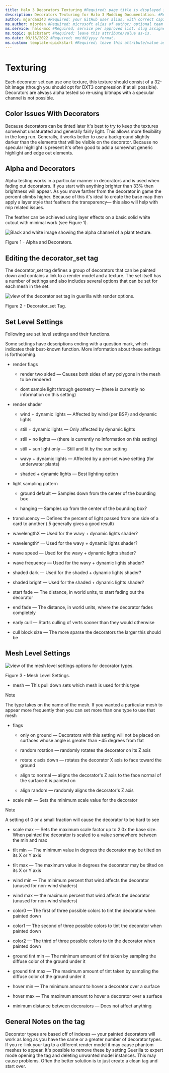 ```yaml
---
title: Halo 3 Decorators Texturing #Required; page title is displayed in search results. Include the brand.
description: Decorators Texturing for Halo 3 Modding Documentation. #Required; article description that is displayed in search results. 
author: mjordan343 #Required; your GitHub user alias, with correct capitalization.
ms.author: mjordan #Required; microsoft alias of author; optional team alias.
ms.service: halo-mcc #Required; service per approved list. slug assigned by ACOM.
ms.topic: quickstart #Required; leave this attribute/value as-is.
ms.date: 03/16/2022 #Required; mm/dd/yyyy format.
ms.custom: template-quickstart #Required; leave this attribute/value as-is.
---
```


# Texturing

Each decorator set can use one texture, this texture should consist of a 32-bit image (though you should opt for DXT3 compression if at all possible). Decorators are always alpha tested so re-using bitmaps with a specular channel is not possible.

## Color Issues With Decorators

Because decorators can be tinted later it's best to try to keep the textures somewhat unsaturated and generally fairly light. This allows more flexibility in the long run. Generally, it works better to use a background slightly darker than the elements that will be visible on the decorator. Because no specular highlight is present it's often good to add a somewhat generic highlight and edge out elements.

## Alpha and Decorators

Alpha testing works in a particular manner in decorators and is used when fading out decorators. If you start with anything brighter than 33% then brightness will appear. As you move farther from the decorator in game the percent climbs higher. Because of this it's ideal to create the base map then apply a layer style that feathers the transparency— this also will help with mip related issues.

The feather can be achieved using layer effects on a basic solid white cutout with minimal work (see Figure 1).

![Black and white image showing the alpha channel of a plant texture.](./media/H3_Decorators_Alphas.png)

Figure 1 - Alpha and Decorators.

## Editing the decorator_set tag

The decorator_set tag defines a group of decorators that can be painted down and contains a link to a render model and a texture. The set itself has a number of settings and also includes several options that can be set for each mesh in the set.

![view of the decorator set tag in guerilla with render options.](./media/H3_Decorators_DecoratorSet.png)

Figure 2 - Decorator_set Tag.

## Set Level Settings

Following are set level settings and their functions.

Some settings have descriptions ending with a question mark, which indicates their best-known function. More information about these settings is forthcoming.

- render flags

    - render two sided — Causes both sides of any polygons in the mesh to be rendered

    - dont sample light through geometry — (there is currently no information on this setting)

- render shader

    - wind + dynamic lights — Affected by wind (per BSP) and dynamic lights

    - still + dynamic lights — Only affected by dynamic lights

    - still + no lights — (there is currently no information on this setting)

    - still + sun light only — Still and lit by the sun setting

    - wavy + dynamic lights — Affected by a per-set wave setting (for underwater plants)

    - shaded + dynamic lights — Best lighting option

- light sampling pattern

    - ground default — Samples down from the center of the bounding box

    - hanging — Samples up from the center of the bounding box?

- translucency — Defines the percent of light passed from one side of a card to another (.5 generally gives a good result)

- wavelengthX — Used for the wavy + dynamic lights shader?

- wavelengthY — Used for the wavy + dynamic lights shader?

- wave speed — Used for the wavy + dynamic lights shader?

- wave frequency — Used for the wavy + dynamic lights shader?

- shaded dark — Used for the shaded + dynamic lights shader?

- shaded bright — Used for the shaded + dynamic lights shader?

- start fade — The distance, in world units, to start fading out the decorator

- end fade — The distance, in world units, where the decorator fades completely

- early cull —  Starts culling of verts sooner than they would otherwise

- cull block size — The more sparse the decorators the larger this should be

## Mesh Level Settings

![view of the mesh level settings options for decorator types.](./media/H3_Decorators_MeshSettings.png)

Figure 3 - Mesh Level Settings.

- mesh — This pull down sets which mesh is used for this type

> [!NOTE]
> The type takes on the name of the mesh. If you wanted a particular mesh to appear more frequently then you can set more than one type to use that mesh

- flags

    - only on ground — Decorators with this setting will not be placed on surfaces whose angle is greater than ~45 degrees from flat

    - random rotation — randomly rotates the decorator on its Z axis

    - rotate x axis down —  rotates the decorator X axis to face toward the ground

    - align to normal — aligns the decorator's Z axis to the face normal of the surface it is painted on

    - align random — randomly aligns the decorator's Z axis  

- scale min — Sets the minimum scale value for the decorator

> [!NOTE]
> A setting of 0 or a small fraction will cause the decorator to be hard to see

- scale max — Sets the maximum scale factor up to 2.0x the base size. When painted the decorator is scaled to a value somewhere between the min and max

- tilt min — The minimum value in degrees the decorator may be tilted on its X or Y axis

- tilt max — The maximum value in degrees the decorator may be tilted on its X or Y axis

- wind min — The minimum percent that wind affects the decorator (unused for non-wind shaders)

- wind max — the maximum percent that wind affects the decorator (unused for non-wind shaders)

- color0 — The first of three possible colors to tint the decorator when painted down

- color1 — The second of three possible colors to tint the decorator when painted down

- color2 — The third of three possible colors to tin the decorator when painted down

- ground tint min —  The minimum amount of tint taken by sampling the diffuse color of the ground under it

- ground tint max — The maximum amount of tint taken by sampling the diffuse color of the ground under it

- hover min — The minimum amount to hover a decorator over a surface

- hover max — The maximum amount to hover a decorator over a surface

- minimum distance between decorators — Does not affect anything

## General Notes on the tag

Decorator types are based off of indexes — your painted decorators will work as long as you have the same or a greater number of decorator types. If you re-link your tag to a different render model it may cause phantom meshes to appear. It's possible to remove these by setting Guerilla to expert mode opening the tag and deleting unwanted model instances. This may cause problems. Often the better solution is to just create a clean tag and start over.
